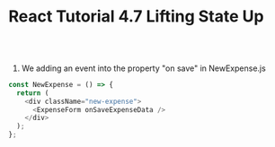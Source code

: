# React Tutorial 4.7 Lifting State Up


<br/><br/>

1. We adding an event into the property "on save" in NewExpense.js

```javascript
const NewExpense = () => {
  return (
    <div className="new-expense">
      <ExpenseForm onSaveExpenseData />
    </div>
  );
};
```
